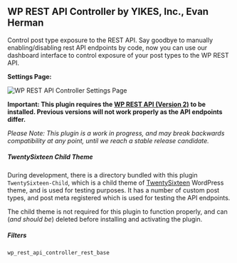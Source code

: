 ## WP REST API Controller by YIKES, Inc., Evan Herman

Control post type exposure to the REST API. Say goodbye to manually enabling/disabling rest API endpoints by code, now you can use our dashboard interface to control exposure of your post types to the WP REST API.

<strong>Settings Page:</strong>

![WP REST API Controller Settings Page](https://cldup.com/1afiYzXUwC.png)

<strong>Important: This plugin requires the [WP REST API (Version 2)](https://wordpress.org/plugins/rest-api/) to be installed. Previous versions will not work properly as the API endpoints differ.</strong>

<em>Please Note: This plugin is a work in progress, and may break backwards compatibility at any point, until we reach a stable release candidate.</em>

##### TwentySixteen Child Theme

During development, there is a directory bundled with this plugin `TwentySixteen-Child`, which is a child theme of [TwentySixteen](https://wordpress.org/themes/twentysixteen/) WordPress theme, and is used for testing purposes. It has a number of custom post types, and post meta registered which is used for testing the API endpoints.

The child theme is not required for this plugin to function properly, and can (<em>and should be</em>) deleted before installing and activating the plugin.

##### Filters

`wp_rest_api_controller_rest_base`
